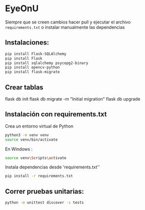 # EyeOnU


Siempre que se creen cambios hacer pull y ejecutar el archivo `requirements.txt` o instalar manualmente las dependencias 

## Instalaciones:

```bash 
pip install Flask-SQLAlchemy
pip install Flask
pip install sqlalchemy psycopg2-binary
pip install opencv-python
pip install flask-migrate
```

## Crear tablas
flask db init
flask db migrate -m "Initial migration"
flask db upgrade

## Instalación con requirements.txt
Crea un entorno virtual de Python
```bash 
python3 -m venv venv
source venv/bin/activate
```
En Windows :
```bash 
source venv\Scripts\activate
```
Instala dependencias desde 'requirements.txt''
```bash
pip install -r requirements.txt
```

## Correr pruebas unitarias: 
```bash 
python -m unittest discover -s tests
```
